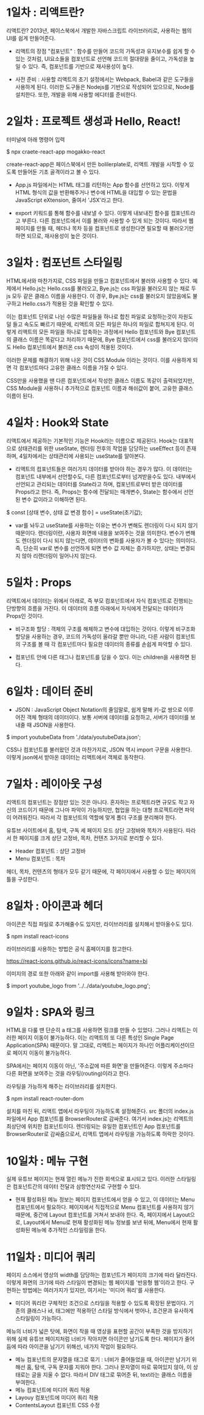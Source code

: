 # 1일차 : 리액트란?

리액트란? 2013년, 페이스북에서 개발한 자바스크립트 라이브러리로, 사용하는 웹의 UI를 쉽게 만들어준다.


- 리액트의 장점 "컴포넌트" : 함수를 만들어 코드의 가독성과 유지보수를 쉽게 할 수 있는 것처럼, UI요소들을 컴포넌트로 선언해 코드의 절대량을 줄이고, 가독성을 높일 수 있다. 즉, 컴포넌트를 기반으로 재사용성이 높다.

- 사전 준비 : 사용할 리액트의 초기 설정에서는 Webpack, Babel과 같은 도구들을 사용하게 된다. 이러한 도구들은 Nodejs를 기반으로 작성되어 있으므로, Node를 설치한다. 또한, 개발을 위해 사용할 에디터를 준비한다.



# 2일차 : 프로젝트 생성과 Hello, React!
터미널에 아래 명령어 입력

$ npx craete-react-app mogakko-react

create-react-app은 페이스북에서 만든 bolilerplate로, 리액트 개발을 시작할 수 있도록 만들어둔 기초 골격이라고 볼 수 있다.


- App.js 파일에서는 HTML 태그를 리턴하는 App 함수를 선언하고 있다. 이렇게 HTML 형식의 값을 반환해주거나 변수에 HTML을 대입할 수 있는 문법을 JavaScript eXtension, 줄여서 'JSX'라고 한다.

- export 키워드를 통해 함수를 내보낼 수 있다. 이렇게 내보내진 함수를 컴포넌트라고 부른다. 다른 컴포넌트에서 이를 불러와 사용할 수 있게 되는 것이다. 따라서 웹 페이지를 만들 때, 헤더나 목차 등을 컴포넌트로 생성한다면 필요할 때 불러오기만 하면 되므로, 재사용성이 높은 것이다.



# 3일차 : 컴포넌트 스타일링
HTML에서와 마찬가지로, CSS 파일을 만들고 컴포넌트에서 불러와 사용할 수 있다. 예제에서 Hello.js는 Hello.css를 불러오고, Bye.js는 css 파일을 불러오지 않는 채로 두 js 모두 같은 클래스 이름을 사용한다. 이 경우, Bye.js는 css를 불러오지 않았음에도 불구하고 Hello.css가 적용된 것을 확인할 수 있다.

이는 컴포넌트 단위로 나뉜 수많은 파일들을 하나로 합친 파일로 요청하는것이 자원도 덜 들고 속도도 빠르기 때문에, 리액트의 모든 파일은 하나의 파일로 합쳐지게 된다. 이렇게 리액트의 모든 파일을 하나로 압축하는 과정에서 Hello 컴포넌트와 Bye 컴포넌트의 클래스 이름은 똑같다고 처리하기 때문에, Bye 컴포넌트에서 css를 불러오지 않더라도 Hello 컴포넌트에서 불러온 css 속성이 적용된 것이다.

이러한 문제를 해결하기 위해 나온 것이 CSS Module 이라는 것이다. 이를 사용하게 되면 각 컴포넌트마다 고유한 클래스 이름을 가질 수 있다.

CSS만을 사용했을 땐 다른 컴포넌트에서 작성한 클래스 이름도 똑같이 출력되었지만, CSS Module을 사용하니 추가적으로 컴포넌트 이름과 해쉬값이 붙어, 고유한 클래스 이름이 된다.



# 4일차 : Hook와 State
리액트에서 제공하는 기본적인 기능은 Hook라는 이름으로 제공된다. Hook는 대표적으로 상태관리를 위한 useState, 렌더링 전후의 작업을 담당하는 useEffect 등이 존재하며, 4일차에서는 상태관리에 사용되는 useState를 알아본다.

- 리액트의 컴포넌트들은 여러가지 데이터를 받아야 하는 경우가 많다. 이 데이터는 컴포넌트 내부에서 선언할수도, 다른 컴포넌트로부터 넘겨받을수도 있다. 내부에서 선언되고 관리되는 데이터를 State라고 하며, 컴포넌트로부터 받은 데이터를 Props라고 한다. 즉, Props는 함수에 전달되는 매개변수, State는 함수에서 선언된 변수 값이라고 이해하면 된다.

$ const [상태 변수, 상태 값 변경 함수] = useState(초기값);

- var를 놔두고 useState를 사용하는 이유는 변수가 변해도 렌더링이 다시 되지 않기 때문이다. 렌더링이란, 사용자 화면에 내용을 보여주는 것을 의미한다. 변수가 변해도 렌더링이 다시 되지 않는다면, 데이터의 변화를 사용자가 볼 수 있다는 의미이다. 즉, 단순히 var로 변수를 선언하게 되면 변수 값 자체는 증가하지만, 상태는 변경되지 않아 리렌더링이 일어나지 않는다.



# 5일차 : Props
리액트에서 데이터는 위에서 아래로, 즉 부모 컴포넌트에서 자식 컴포넌트로 진행되는 단방향의 흐름을 가진다. 이 데이터의 흐름 아래에서 자식에게 전달되는 데이터가 Props인 것이다.

- 비구조화 할당 : 객체의 구조를 해체하고 변수에 대입하는 것이다. 이렇게 비구조화 할당을 사용하는 경우, 코드의 가독성이 올라갈 뿐만 아니라, 다른 사람이 컴포넌트의 구조를 볼 때 각 컴포넌트마다 필요한 데이터의 종류를 손쉽게 파악할 수 있다.

- 컴포넌트 안에 다른 태그나 컴포넌트를 담을 수 있다. 이는 children을 사용하면 된다.



# 6일차 : 데이터 준비
- JSON : JavaScript Object Notation의 줄임말로, 쉽게 말해 키-값 쌍으로 이루어진 객체 형태의 데이터이다. 보통 서버에 데이터를 요청하고, 서버가 데이터를 보내줄 때 JSON을 사용한다.

$ import youtubeData from './data/youtubeData.json';

CSS나 컴포넌트를 불러왔던 것과 마찬가지로, JSON 역시 import 구문을 사용한다. 이렇게 json에서 받아온 데이터는 리액트에서 객체로 동작한다.



# 7일차 : 레이아웃 구성
리액트의 컴포넌트는 장점만 있는 것은 아니다. 혼자하는 프로젝트라면 규모도 작고 자신의 코드이기 때문에 그나마 파악이 가능하지만, 협업을 하는 대형 프로젝트라면 파악이 어려워진다. 따라서 각 컴포넌트의 역할에 맞게 폴더 구조를 분리해야 한다.

유튜브 사이트에서 홈, 탐색, 구독 세 페이지 모드 상단 고정바와 목차가 사용된다. 따라서 한 페이지를 크게 상단 고정바, 목차, 컨텐츠 3가지로 분리할 수 있다.
- Header 컴포넌트 : 상단 고정바
- Menu 컴포넌트 : 목차

헤더, 목차, 컨텐츠의 형태가 모두 같기 때문에, 각 페이지에서 사용할 수 있는 페이지의 틀을 구성한다.



# 8일차 : 아이콘과 헤더
아이콘은 직접 파일로 추가해줄수도 있지만, 라이브러리를 설치해서 받아올수도 있다.

$ npm install react-icons

라이브러리를 사용하는 방법은 공식 홈페이지를 참고한다.

https://react-icons.github.io/react-icons/icons?name=bi

이미지의 경로 또한 아래와 같이 import를 사용해 받아와야 한다.

$ import youtube_logo from '../../data/youtube_logo.png';



# 9일차 : SPA와 링크
HTML을 다룰 땐 단순히 a 태그를 사용하면 링크를 만들 수 있었다. 그러나 리액트는 이러한 페이지 이동이 불가능하다. 이는 리액트의 또 다른 특성인 Single Page Application(SPA) 때문이다. 말 그대로, 리액트는 페이지가 하나인 어플리케이션이므로 페이지 이동이 불가능하다.

SPA에서는 페이지 이동이 아닌, '주소값에 따른 화면'을 만들어준다. 이렇게 주소마다 다른 화면을 보여주는 것을 라우팅(routing)이라고 한다.

라우팅을 가능하게 해주는 라이브러리를 설치한다.

$ npm install react-router-dom

설치를 마친 뒤, 리액트 앱에서 라우팅이 가능하도록 설정해준다. src 폴더의 index.js 파일에서 App 컴포넌트를 BrowserRouter로 감싸준다. 여기서 index.js는 리액트의 최상단에 위치한 컴포넌트이다. 렌더링되는 유일한 컴포넌트인 App 컴포넌트를 BrowserRouter로 감싸줌으로서, 리액트 앱에서 라우팅을 가능하도록 허락한 것이다.



# 10일차 : 메뉴 구현
실제 유튜브 페이지는 현재 열린 메뉴가 진한 회색으로 표시되고 있다. 이러한 스타일링은 컴포넌트간의 데이터 전달과 삼항연산자로 구현할 수 있다.

- 현재 활성화된 메뉴 정보는 페이지 컴포넌트에서 얻을 수 있고, 이 데이터는 Menu 컴포넌트에서 필요하다. 페이지에서 직접적으로 Menu 컴포넌트를 사용하지 않기 때문에, 중간에 Layout 컴포넌트를 거쳐서 보내야 한다. 즉, 페이지에서 Layout으로, Layout에서 Menu로 현재 활성화된 메뉴 정보를 보낸 뒤에, Menu에서 현재 활성화된 메뉴에 추가적인 스타일링을 한다.



# 11일차 : 미디어 쿼리
페이지 소스에서 영상의 width를 담당하는 컴포넌트가 페이지의 크기에 따라 달라진다. 이렇게 화면의 크기에 따라 스타일이 변경되는 웹 페이지를 '반응형 웹'이라고 한다. 구현하는 방법에는 여러가지가 있지만, 여기서는 '미디어 쿼리'를 사용한다.
- 미디어 쿼리란 구체적인 조건으로 스타일을 적용할 수 있도록 확장된 문법이다. 기존의 클래스나 id, 태그에만 적용하던 스타일 방식에서 벗어나, 조건문과 유사하게 스타일링이 가능하다.

메뉴의 너비가 넓은 탓에, 화면이 작을 때 영상을 표현할 공간이 부족한 것을 방지하기 위해 실제 유튜브 페이지처럼 너비가 작아지면 아이콘만 남기도록 한다. 페이지가 줄어듬에 따라 아이콘을 남기기 위해선, 네가지 작업이 필요하다.
- 메뉴 컴포넌트의 문자열을 태그로 묶기 : 너비가 줄어들었을 때, 아이콘만 남기기 위해선 홈, 탐색, 구독 문자를 지워야 한다. 그러나 문자열이 따로 묶여있지 않아, 이 상태로는 글을 지울 수 없다. 따라서 DIV 태그로 묶어준 뒤, text라는 클래스 이름을 부여한다.
- 메뉴 컴포넌트에 미디어 쿼리 적용
- Layouy 컴포넌트에 미디어 쿼리 적용
- ContentsLayout 컴포넌트 CSS 수정

